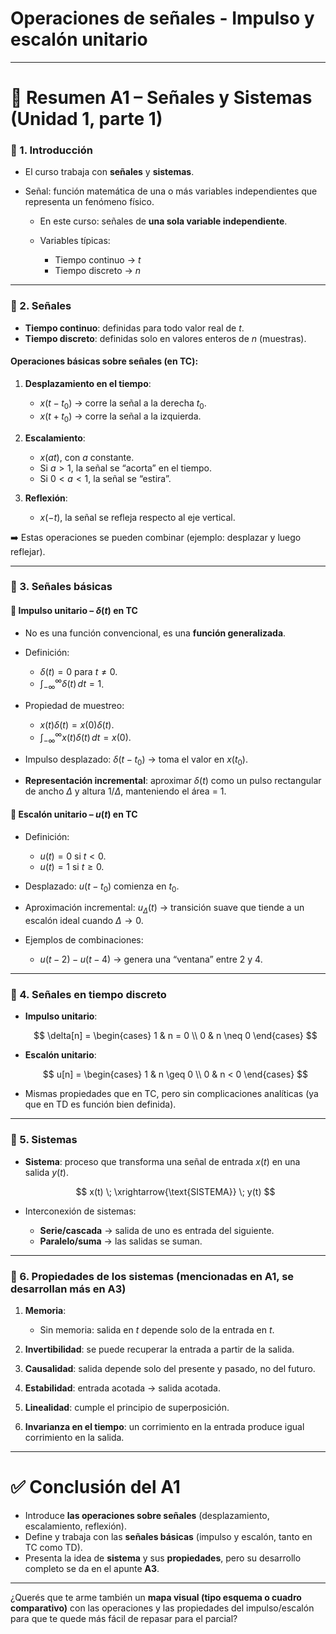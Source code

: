 
# Operaciones de señales - Impulso y escalón unitario

---
# 📘 **Resumen A1 – Señales y Sistemas (Unidad 1, parte 1)**

### 📌 1. Introducción

* El curso trabaja con **señales** y **sistemas**.
* Señal: función matemática de una o más variables independientes que representa un fenómeno físico.

  * En este curso: señales de **una sola variable independiente**.
  * Variables típicas:

    * Tiempo continuo → $t$
    * Tiempo discreto → $n$

---

### 📌 2. Señales

* **Tiempo continuo**: definidas para todo valor real de $t$.
* **Tiempo discreto**: definidas solo en valores enteros de $n$ (muestras).

#### Operaciones básicas sobre señales (en TC):

1. **Desplazamiento en el tiempo**:

   * $x(t - t_0)$ → corre la señal a la derecha $t_0$.
   * $x(t + t_0)$ → corre la señal a la izquierda.
2. **Escalamiento**:

   * $x(a t)$, con $a$ constante.
   * Si $a > 1$, la señal se “acorta” en el tiempo.
   * Si $0 < a < 1$, la señal se “estira”.
3. **Reflexión**:

   * $x(-t)$, la señal se refleja respecto al eje vertical.

➡️ Estas operaciones se pueden combinar (ejemplo: desplazar y luego reflejar).

---

### 📌 3. Señales básicas

#### 🔹 **Impulso unitario** – $\delta(t)$ en TC

* No es una función convencional, es una **función generalizada**.
* Definición:

  * $\delta(t) = 0$ para $t \neq 0$.
  * $\int_{-\infty}^{\infty} \delta(t) \, dt = 1$.
* Propiedad de muestreo:

  * $x(t)\delta(t) = x(0)\delta(t)$.
  * $\int_{-\infty}^{\infty} x(t)\delta(t)\,dt = x(0)$.
* Impulso desplazado: $\delta(t - t_0)$ → toma el valor en $x(t_0)$.
* **Representación incremental**: aproximar $\delta(t)$ como un pulso rectangular de ancho $\Delta$ y altura $1/\Delta$, manteniendo el área = 1.

#### 🔹 **Escalón unitario** – $u(t)$ en TC

* Definición:

  * $u(t) = 0$ si $t < 0$.
  * $u(t) = 1$ si $t \geq 0$.
* Desplazado: $u(t - t_0)$ comienza en $t_0$.
* Aproximación incremental: $u_\Delta(t)$ → transición suave que tiende a un escalón ideal cuando $\Delta \to 0$.
* Ejemplos de combinaciones:

  * $u(t-2) - u(t-4)$ → genera una “ventana” entre 2 y 4.

---

### 📌 4. Señales en tiempo discreto

* **Impulso unitario**:

  $$
  \delta[n] = 
  \begin{cases} 
  1 & n = 0 \\ 
  0 & n \neq 0
  \end{cases}
  $$
* **Escalón unitario**:

  $$
  u[n] = 
  \begin{cases} 
  1 & n \geq 0 \\ 
  0 & n < 0
  \end{cases}
  $$
* Mismas propiedades que en TC, pero sin complicaciones analíticas (ya que en TD es función bien definida).

---

### 📌 5. Sistemas

* **Sistema**: proceso que transforma una señal de entrada $x(t)$ en una salida $y(t)$.

  $$
  x(t) \; \xrightarrow{\text{SISTEMA}} \; y(t)
  $$
* Interconexión de sistemas:

  * **Serie/cascada** → salida de uno es entrada del siguiente.
  * **Paralelo/suma** → las salidas se suman.

---

### 📌 6. Propiedades de los sistemas (mencionadas en A1, se desarrollan más en A3)

1. **Memoria**:

   * Sin memoria: salida en $t$ depende solo de la entrada en $t$.
2. **Invertibilidad**: se puede recuperar la entrada a partir de la salida.
3. **Causalidad**: salida depende solo del presente y pasado, no del futuro.
4. **Estabilidad**: entrada acotada → salida acotada.
5. **Linealidad**: cumple el principio de superposición.
6. **Invarianza en el tiempo**: un corrimiento en la entrada produce igual corrimiento en la salida.

---

# ✅ **Conclusión del A1**

* Introduce **las operaciones sobre señales** (desplazamiento, escalamiento, reflexión).
* Define y trabaja con las **señales básicas** (impulso y escalón, tanto en TC como TD).
* Presenta la idea de **sistema** y sus **propiedades**, pero su desarrollo completo se da en el apunte **A3**.

---

¿Querés que te arme también un **mapa visual (tipo esquema o cuadro comparativo)** con las operaciones y las propiedades del impulso/escalón para que te quede más fácil de repasar para el parcial?
